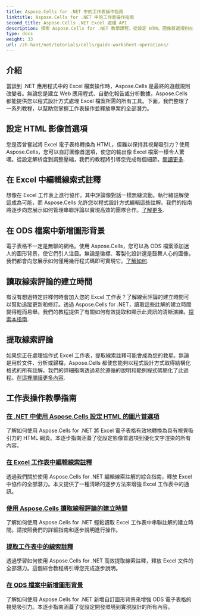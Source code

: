 ```yaml
---
title: Aspose.Cells for .NET 中的工作表操作指南
linktitle: Aspose.Cells for .NET 中的工作表操作指南
second_title: Aspose.Cells .NET Excel 處理 API
description: 探索 Aspose.Cells for .NET 教學課程，從設定 HTML 圖像首選項到在 ODS 中新增圖形背景。透過逐步指南進行學習。
type: docs
weight: 33
url: /zh-hant/net/tutorials/cells/guide-worksheet-operations/
---
```

## 介紹

當談到 .NET 應用程式中的 Excel 檔案操作時，Aspose.Cells 是最終的遊戲規則改變者。無論您是建立 Web 應用程式、自動化報告或分析數據，Aspose.Cells 都能提供您以程式設計方式處理 Excel 檔案所需的所有工具。下面，我們整理了一系列教程，以幫助您掌握工作表操作並釋放專案的全部潛力。

## 設定 HTML 影像首選項 
 
您是否曾嘗試將 Excel 電子表格轉換為 HTML，但難以保持其視覺吸引力？使用 Aspose.Cells，您可以自訂圖像首選項，使您的輸出像 Excel 檔案一樣令人驚嘆。從設定解析度到調整壓縮，我們的教程將引導您完成每個細節。[閱讀更多](./setting-image-preferences/).

## 在 Excel 中編輯線索式註釋 
 
想像在 Excel 工作表上進行協作，其中評論像對話一樣無縫流動。執行緒註解使這成為可能，而 Aspose.Cells 允許您以程式設計方式編輯這些註解。我們的指南將逐步向您展示如何管理串聯評論以實現高效的團隊合作。[了解更多](./editing-threaded-comments/).

## 在 ODS 檔案中新增圖形背景
  
電子表格不一定是無聊的網格。使用 Aspose.Cells，您可以為 ODS 檔案添加迷人的圖形背景，使它們引人注目。無論是徽標、客製化設計還是鼓舞人心的圖像，我們都會向您展示如何僅用幾行程式碼即可實現它。[了解如何](./adding-graphic-background-in-ods-file/).

## 讀取線索評論的建立時間  

有沒有想過特定註釋何時會加入您的 Excel 工作表？了解線索評論的建立時間可以幫助追蹤更新和修訂。透過 Aspose.Cells for .NET，讀取這些註解的建立時間變得輕而易舉。我們的教程提供了有關如何有效提取和顯示此資訊的清晰演練。[探索本指南](./read-created-time-of-threaded-comment/).

## 提取線索評論  

如果您正在處理協作式 Excel 工作表，提取線索註釋可能會成為您的救星。無論是用於文件、分析或歸檔，Aspose.Cells 都使您能夠以程式設計方式取得結構化格式的所有註解。我們的詳細指南透過易於遵循的說明和範例程式碼簡化了此過程。[在這裡閱讀更多內容](./extract-threaded-comments/).

## 工作表操作教學指南
### [在 .NET 中使用 Aspose.Cells 設定 HTML 的圖片首選項](./setting-image-preferences/)
了解如何使用 Aspose.Cells for .NET 將 Excel 電子表格有效地轉換為具有視覺吸引力的 HTML 網頁。本逐步指南涵蓋了從設定影像首選項到優化文字渲染的所有內容。
### [在 Excel 工作表中編輯線索註釋](./editing-threaded-comments/)
透過我們關於使用 Aspose.Cells for .NET 編輯線索註解的綜合指南，釋放 Excel 中協作的全部潛力。本文提供了一種清晰的逐步方法來增強 Excel 工作表中的通訊。
### [使用 Aspose.Cells 讀取線程評論的建立時間](./read-created-time-of-threaded-comment/)
了解如何使用 Aspose.Cells for .NET 輕鬆讀取 Excel 工作表中串聯註解的建立時間。請按照我們的詳細指南和逐步說明進行操作。
### [提取工作表中的線索註釋](./extract-threaded-comments/)
透過學習如何使用 Aspose.Cells for .NET 高效提取線索註釋，釋放 Excel 文件的全部潛力。這個綜合教程將引導您完成逐步說明。
### [在 ODS 檔案中新增圖形背景](./adding-graphic-background-in-ods-file/)
了解如何使用 Aspose.Cells for .NET 新增自訂圖形背景來增強 ODS 電子表格的視覺吸引力。本逐步指南涵蓋了從設定開發環境到實現設計的所有內容。